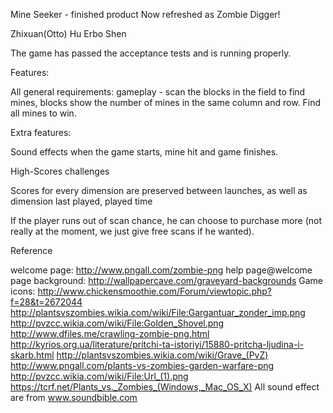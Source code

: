Mine Seeker - finished product
Now refreshed as Zombie Digger!

Zhixuan(Otto) Hu
Erbo Shen


The game has passed the acceptance tests and is running properly.

Features:

All general requirements: gameplay - scan the blocks in the field to find mines, blocks show the number of mines in the same column and row. Find all mines to win.

Extra features:

Sound effects when the game starts, mine hit and game finishes.

High-Scores challenges

Scores for every dimension are preserved between launches, as well as dimension last played, played time

If the player runs out of scan chance, he can choose to purchase more (not really at the moment, we just give free scans if he wanted).

Reference

welcome page:
http://www.pngall.com/zombie-png
help page@welcome page background:
http://wallpapercave.com/graveyard-backgrounds
Game icons:
http://www.chickensmoothie.com/Forum/viewtopic.php?f=28&t=2672044
http://plantsvszombies.wikia.com/wiki/File:Gargantuar_zonder_imp.png
http://pvzcc.wikia.com/wiki/File:Golden_Shovel.png
http://www.dfiles.me/crawling-zombie-png.html
http://kyrios.org.ua/literature/pritchi-ta-istoriyi/15880-pritcha-ljudina-i-skarb.html
http://plantsvszombies.wikia.com/wiki/Grave_(PvZ)
http://www.pngall.com/plants-vs-zombies-garden-warfare-png
http://pvzcc.wikia.com/wiki/File:Url_(1).png
https://tcrf.net/Plants_vs._Zombies_(Windows,_Mac_OS_X)
All sound effect are from
www.soundbible.com
